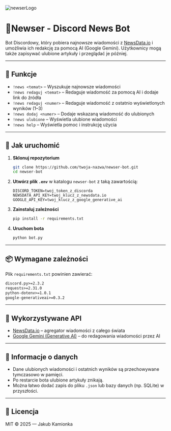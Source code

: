 ![newserLogo](https://github.com/user-attachments/assets/63a360cd-09de-440a-9874-883b8917779a)
# 🤖Newser - Discord News Bot

Bot Discordowy, który pobiera najnowsze wiadomości z [NewsData.io](https://newsdata.io) i umożliwia ich redakcję za pomocą AI (Google Gemini). Użytkownicy mogą także zapisywać ulubione artykuły i przeglądać je później.

---

## 🧩 Funkcje

- `!news <temat>` – Wyszukuje najnowsze wiadomości
- `!news redaguj <temat>` – Redaguje wiadomość za pomocą AI i dodaje link do źródła
- `!news redaguj <numer>` – Redaguje wiadomość z ostatnio wyświetlonych wyników (1–3)
- `!news dodaj <numer>` – Dodaje wskazaną wiadomość do ulubionych
- `!news ulubione` – Wyświetla ulubione wiadomości
- `!news help` – Wyświetla pomoc i instrukcję użycia

---

## 🚀 Jak uruchomić

1. **Sklonuj repozytorium**
   ```bash
   git clone https://github.com/twoja-nazwa/newser-bot.git
   cd newser-bot
   ```

2. **Utwórz plik `.env`** w katalogu `newser-bot` z taką zawartością:
   ```env
   DISCORD_TOKEN=twoj_token_z_discorda
   NEWSDATA_API_KEY=twoj_klucz_z_newsdata.io
   GOOGLE_API_KEY=twoj_klucz_z_google_generative_ai
   ```

3. **Zainstaluj zależności**
   ```bash
   pip install -r requirements.txt
   ```

4. **Uruchom bota**
   ```bash
   python bot.py
   ```

---

## 📦 Wymagane zależności

Plik `requirements.txt` powinien zawierać:

```txt
discord.py>=2.3.2
requests>=2.31.0
python-dotenv>=1.0.1
google-generativeai>=0.3.2
```

---

## 🧠 Wykorzystywane API

- [NewsData.io](https://newsdata.io) – agregator wiadomości z całego świata
- [Google Gemini (Generative AI)](https://makersuite.google.com/app/apikey) – do redagowania wiadomości przez AI

---

## 💾 Informacje o danych

- Dane ulubionych wiadomości i ostatnich wyników są przechowywane tymczasowo w pamięci.
- Po restarcie bota ulubione artykuły znikają.
- Można łatwo dodać zapis do pliku `.json` lub bazy danych (np. SQLite) w przyszłości.

---

## 🪪 Licencja

MIT © 2025 — Jakub Kamionka
